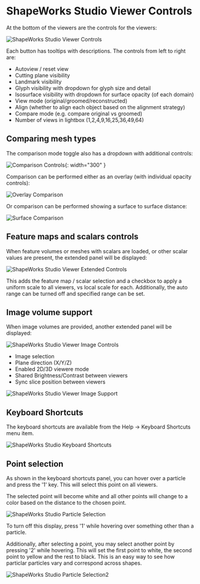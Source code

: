 # ShapeWorks Studio Viewer Controls

At the bottom of the viewers are the controls for the viewers:

![ShapeWorks Studio Viewer Controls](../img/studio/studio_viewer_controls.png)

Each button has tooltips with descriptions.  The controls from left to right are:

* Autoview / reset view
* Cutting plane visibility
* Landmark visibility
* Glyph visibility with dropdown for glyph size and detail
* Isosurface visibility with dropdown for surface opacity (of each domain)
* View mode (original/groomed/reconstructed)
* Align (whether to align each object based on the alignment strategy)
* Compare mode (e.g. compare original vs groomed)
* Number of views in lightbox (1,2,4,9,16,25,36,49,64)

## Comparing mesh types

The comparison mode toggle also has a dropdown with additional controls:

![Comparison Controls](../img/studio/studio_compare_controls.png){: width="300" }

Comparison can be performed either as an overlay (with individual opacity controls):

![Overlay Comparison](../img/studio/studio_compare1.png)

Or comparison can be performed showing a surface to surface distance:

![Surface Comparison](../img/studio/studio_compare2.png)

## Feature maps and scalars controls

When feature volumes or meshes with scalars are loaded, or other scalar values are present, the extended panel will be displayed:

![ShapeWorks Studio Viewer Extended Controls](../img/studio/studio_viewer_controls_extended.png)

This adds the feature map / scalar selection and a checkbox to apply a uniform scale to all viewers, vs local scale for each.  Additionally, the auto range can be turned off and specified range can be set.

## Image volume support

When image volumes are provided, another extended panel will be displayed:

![ShapeWorks Studio Viewer Image Controls](../img/studio/studio_viewer_controls_image.png)

* Image selection
* Plane direction (X/Y/Z)
* Enabled 2D/3D viewere mode
* Shared Brightness/Contrast between viewers
* Sync slice position between viewers

![ShapeWorks Studio Viewer Image Support](../img/studio/studio_image_support.png)

## Keyboard Shortcuts

The keyboard shortcuts are available from the Help -> Keyboard Shortcuts menu item.

![ShapeWorks Studio Keyboard Shortcuts](../img/studio/studio_keyboard_shortcuts.png)

## Point selection 

As shown in the keyboard shortcuts panel, you can hover over a particle and press the '1' key.  This will select this point on all viewers.

The selected point will become white and all other points will change to a color based on the distance to the chosen point.

![ShapeWorks Studio Particle Selection](../img/studio/studio_particle_selection.png)

To turn off this display, press '1' while hovering over something other than a particle.

Additionally, after selecting a point, you may select another point by pressing '2' while hovering.  This will set the first point to white, the second point to yellow and the rest to black.  This is an easy way to see how particlar particles vary and correspond across shapes.

![ShapeWorks Studio Particle Selection2](../img/studio/studio_particle_selection2.png)

